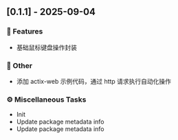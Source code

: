 ## [0.1.1] - 2025-09-04

### 🚀 Features

- 基础鼠标键盘操作封装

### 💼 Other

- 添加 actix-web 示例代码，通过 http 请求执行自动化操作

### ⚙️ Miscellaneous Tasks

- Init
- Update package metadata info
- Update package metadata info
